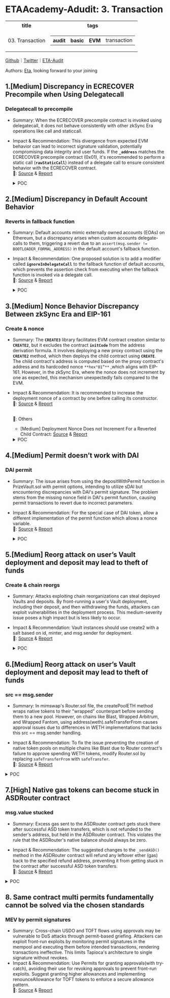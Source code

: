 # ETAAcademy-Adudit: 3. Transaction

<table>
  <tr>
    <th>title</th>
    <th>tags</th>
  </tr>
  <tr>
    <td>03. Transaction</td>
    <td>
      <table>
        <tr>
          <th>audit</th>
          <th>basic</th>
          <th>EVM</th>
          <td>transaction</td>
        </tr>
      </table>
    </td>
  </tr>
</table>

[Github](https://github.com/ETAAcademy)｜[Twitter](https://twitter.com/ETAAcademy)｜[ETA-Audit](https://github.com/ETAAcademy/ETAAcademy-Audit)

Authors: [Eta](https://twitter.com/pwhattie), looking forward to your joining

## 1.[Medium] Discrepancy in ECRECOVER Precompile when Using Delegatecall

### Delegatecall to precompile

- Summary: When the ECRECOVER precompile contract is invoked using delegatecall, it does not behave consistently with other zkSync Era operations like call and staticcall.
- Impact & Recommendation: This divergence from expected EVM behavior can lead to incorrect signature validation, potentially compromising data integrity and user funds. If the **`_address`** matches the ECRECOVER precompile contract (0x01), it's recommended to perform a static call (**`rawStaticCall`**) instead of a delegate call to ensure consistent behavior with the ECRECOVER contract.
  <br> 🐬: [Source](https://code4rena.com/reports/2023-10-zksync#m-17-discrepancy-in-ecrecover-precompile-when-using-delegatecall) & [Report](https://code4rena.com/reports/2023-10-zksync)

  <details><summary>POC</summary>

  ```solidity

    // SPDX-License-Identifier: MIT
    pragma solidity >=0.8.20;
    contract PoC {
        bytes32 h = keccak256("");
        uint8 v = 27;
        bytes32 r = bytes32(uint256(1));
        bytes32 s = bytes32(uint256(2));
        function ecrecoverStaticcall() public returns (bytes32) {
            bytes memory data = abi.encode(h, v, r, s);
            assembly {
                pop(staticcall(gas(), 0x01, add(data, 0x20), mload(data), 0, 0x20))
                return(0, 0x20)
            }
        }
        function ecrecoverCall() public returns (bytes32) {
            bytes memory data = abi.encode(h, v, r, s);
            assembly {
                pop(call(gas(), 0x01, 0x00, add(data, 0x20), mload(data), 0, 0x20))
                return(0, 0x20)
            }
        }
        function ecrecoverDelegatecall() public returns (bytes32) {
            bytes memory data = abi.encode(h, v, r, s);
            assembly {
                pop(
                    delegatecall(gas(), 0x01, add(data, 0x20), mload(data), 0, 0x20)
                )
                return(0, 0x20)
            }
        }
    }

  ```

## 2.[Medium] Discrepancy in Default Account Behavior

### Reverts in fallback function

- Summary: Default accounts mimic externally owned accounts (EOAs) on Ethereum, but a discrepancy arises when custom accounts delegate-calls to them, triggering a revert due to an `assert(msg.sender != BOOTLOADER_FORMAL_ADDRESS)` in the default account's fallback function.
- Impact & Recommendation: One proposed solution is to add a modifier called **`ignoreInDelegateCall`** to the fallback function of default accounts, which prevents the assertion check from executing when the fallback function is invoked via a delegate call.
  <br> 🐬: [Source](https://code4rena.com/reports/2023-10-zksync#m-18-discrepancy-in-default-account-behavior) & [Report](https://code4rena.com/reports/2023-10-zksync)

  <details><summary>POC</summary>

  ```solidity
    fallback() external payable {
        // The fallback function of the default account should never be called by the bootloader
        assert(msg.sender != BOOTLOADER_FORMAL_ADDRESS);
        // If the contract is called directly, it should behave like an EOA.
    }
    receive() external payable {
        // If the contract is called directly, it should behave like an EOA.
    }

    function _execute(Transaction calldata _transaction) internal {
        address to = address(uint160(_transaction.to));
        (bool success,) = address(to).delegatecall("0x1234");
        require(success, "call was not successful");
    }

  ```

  </details>

## 3.[Medium] Nonce Behavior Discrepancy Between zkSync Era and EIP-161

### Create & nonce

- Summary: The **`CREATE3`** library facilitates EVM contract creation similar to **`CREATE2`**, but it excludes the contract **`initCode`** from the address derivation formula. It involves deploying a new proxy contract using the **`CREATE2`** method, which then deploys the child contract using **`CREATE`**. The child contract's address is computed based on the proxy contract's address and its hardcoded nonce `**hex"01”**` ,which aligns with EIP-161. However, in the zkSync Era, where the nonce does not increment by one as expected, this mechanism unexpectedly fails compared to the EVM.
- Impact & Recommendation: It is recommended to increase the deployment nonce of a contract by one before calling its constructor.
  <br> 🐬: [Source](https://code4rena.com/reports/2023-10-zksync#m-20-nonce-behavior-discrepancy-between-zksync-era-and-eip-161) & [Report](https://code4rena.com/reports/2023-10-zksync)

  <br> 🐬: Others

  - [Medium] Deployment Nonce Does not Increment For a Reverted Child Contract: [Source](https://code4rena.com/reports/2023-10-zksync#m-21-deployment-nonce-does-not-increment-for-a-reverted-child-contract) & [Report](https://code4rena.com/reports/2023-10-zksync)

  <details><summary>POC</summary>

  ```solidity

  function _constructContract(
        address _sender,
        address _newAddress,
        bytes32 _bytecodeHash,
        bytes calldata _input,
        bool _isSystem,
        bool _callConstructor
    ) internal {
        NONCE_HOLDER_SYSTEM_CONTRACT.incrementDeploymentNonce(_newAddress);
        //...
    }

  ```

  </details>

## 4.[Medium] Permit doesn’t work with DAI

### DAI permit

- Summary: The issue arises from using the depositWithPermit function in PrizeVault.sol with permit options, intending to utilize sDAI but encountering discrepancies with DAI's permit signature. The problem stems from the missing nonce field in DAI's permit function, causing permit transactions to revert due to incorrect parameters.

- Impact & Recommendation: For the special case of DAI token, allow a different implementation of the permit function which allows a nonce variable.
  <br> 🐬: [Source](https://code4rena.com/reports/2024-03-pooltogether#m-08-permit-doesnt-work-with-dai) & [Report](https://code4rena.com/reports/2024-03-pooltogether)

  <details><summary>POC</summary>

  ```solidity
    IERC20Permit(address(_asset)).permit(_owner, address(this), _assets, _deadline, _v, _r, _s);

    function permit(address holder, address spender, uint256 nonce, uint256 expiry,
                        bool allowed, uint8 v, bytes32 r, bytes32 s) external


  ```

  </details>

## 5.[Medium] Reorg attack on user’s Vault deployment and deposit may lead to theft of funds

### Create & chain reorgs

- Summary: Attacks exploiting chain reorganizations can steal deployed Vaults and deposits. By front-running a user's Vault deployment, including their deposit, and then withdrawing the funds, attackers can exploit vulnerabilities in the deployment process. This medium-severity issue poses a high impact but is less likely to occur.

- Impact & Recommendation: Vault instances should use create2 with a salt based on id, minter, and msg.sender for deployment.
  <br> 🐬: [Source](https://code4rena.com/reports/2023-07-amphora#m-02-reorg-attack-on-users-vault-deployment-and-deposit-may-lead-to-theft-of-funds) & [Report](https://code4rena.com/reports/2023-07-amphora)

  <details><summary>POC</summary>

  ```solidity
  /// @notice Deploys a new Vault
  /// @param _id The id of the vault
  /// @param _minter The address of the minter of the vault
  /// @return _vault The vault that was created
  function deployVault(uint96 _id, address _minter) external returns (IVault _vault) {
    _vault = IVault(new Vault(_id, _minter, msg.sender, CVX, CRV));
  }

  ```

  </details>

## 6.[Medium] Reorg attack on user’s Vault deployment and deposit may lead to theft of funds

### src == msg.sender

- Summary: In mimswap's Router.sol file, the createPoolETH method wraps native tokens to their "wrapped" counterpart before sending them to a new pool. However, on chains like Blast, Wrapped Arbitrum, and Wrapped Fantom, using address(weth).safeTransferFrom causes approval issues due to differences in WETH implementations that lacks this src == msg.sender handling.

- Impact & Recommendation: To fix the issue preventing the creation of native token pools on multiple chains like Blast due to Router contract's failure to approve spending WETH tokens, modify Router.sol by replacing `safeTransferFrom` with `safeTransfer`.
  <br> 🐬: [Source](https://code4rena.com/reports/2024-03-abracadabra-money#m-01-pool-creation-failure-due-to-weth-transfer-compatibility-issue-on-some-chains) & [Report](https://code4rena.com/reports/2024-03-abracadabra-money)

<details><summary>POC</summary>

```solidity
  pragma solidity ^0.8.0;
  import "forge-std/Test.sol";
  import "forge-std/console.sol";
  import {IERC20} from "forge-std/interfaces/IERC20.sol";
  contract PairTest is Test {
      address alice = address(0xf683Ce59521AA464066783d78e40CD9412f33D21);
      address bob = address(0x2);
      // WETH address on Blast network
      IERC20 public constant WETH = IERC20(0x4300000000000000000000000000000000000004);
      error InsufficientAllowance();
      function testPoC_TransferFromRevert() public {
          // stdstore write for packed slot is complex so we use a real address that has tokens in blaset main net weth
          // if this fails we need to update alice address to an address that has more than 1 ether balance in weth blast main net
          assert(WETH.balanceOf(alice) > 1 ether);
          vm.startPrank(alice);
          vm.expectRevert(InsufficientAllowance.selector);
          WETH.transferFrom(alice, bob, 1 ether);
          vm.stopPrank();
      }
}

```

</details>

## 7.[High] Native gas tokens can become stuck in ASDRouter contract

### msg.value stucked

- Summary: Excess gas sent to the ASDRouter contract gets stuck there after successful ASD token transfers, which is not refunded to the sender's address, but held in the ASDRouter contract. This violates the rule that the ASDRouter's native balance should always be zero.

- Impact & Recommendation: The suggested changes to the `_sendASD()` method in the ASDRouter contract will refund any leftover ether (gas) back to the specified refund address, preventing it from getting stuck in the contract after successful ASD token transfers.
  <br> 🐬: [Source](https://code4rena.com/reports/2024-03-canto#h-01-native-gas-tokens-can-become-stuck-in-asdrouter-contract) & [Report](https://code4rena.com/reports/2024-03-canto)

<details><summary>POC</summary>

```solidity
    diff --git a/test/ASDRouter.js b/test/ASDRouter.js
    index 2a36337..eccedc0 100644
    --- a/test/ASDRouter.js
    +++ b/test/ASDRouter.js
    @@ -276,6 +276,7 @@ describe("ASDRouter", function () {
        it("lzCompose: successful deposit and send on canto", async () => {
            // update whitelist
            await ASDUSDC.updateWhitelist(USDCOFT.target, true);
    +        const gas = ethers.parseEther("1");
            // call lzCompose with valid payload
            await expect(
                ASDRouter.lzCompose(
    @@ -287,12 +288,18 @@ describe("ASDRouter", function () {
                        generatedRouterPayload(cantoLzEndpoint.id, refundAddress, TESTASD.target, TESTASD.target, "0", refundAddress, "0")
                    ),
                    executorAddress,
    -                "0x"
    +                "0x",
    +                { value: gas }
                )
            )
                .to.emit(ASDRouter, "ASDSent")
                .withArgs(guid, refundAddress, TESTASD.target, amountUSDCSent, cantoLzEndpoint.id, false);
            // expect ASD to be sent to canto
            expect(await TESTASD.balanceOf(refundAddress)).to.equal(amountUSDCSent);
    +
    +        // expect gas to be refunded and not held in ASDRouter
    +        expect(await ethers.provider.getBalance(ASDRouter.target)).to.equal(0);
    +        expect(await ethers.provider.getBalance(refundAddress)).to.equal(gas);
    +
        });
    });

```

</details>

## 8. Same contract multi permits fundamentally cannot be solved via the chosen standards

### MEV by permit signatures

- Summary: Cross-chain USDO and TOFT flows using approvals may be vulnerable to DoS attacks through permit-based griefing. Attackers can exploit front-run exploits by monitoring permit signatures in the mempool and executing them before intended transactions, rendering transactions ineffective. This limits Tapioca's architecture to single signature without revokes.
- Impact & Recommendation: Use Permits for granting approvals(with try-catch), avoiding their use for revoking approvals to prevent front-run exploits. Suggest granting higher allowances and implementing renounceAllowance for TOFT tokens to enforce a secure allowance pattern.
  <br> 🐬: [Source](https://code4rena.com/reports/2024-02-tapioca#m-25-same-contract-multi-permits-fundamentally-cannot-be-solved-via-the-chosen-standards) & [Report](https://code4rena.com/reports/2024-02-tapioca)
